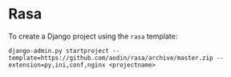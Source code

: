 Rasa
====

To create a Django project using the `rasa` template:

    django-admin.py startproject --template=https://github.com/aodin/rasa/archive/master.zip --extension=py,ini,conf,nginx <projectname>
